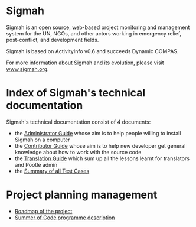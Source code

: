 Sigmah
====

Sigmah is an open source, web-based project monitoring and management system for the UN, NGOs, and other actors working in emergency relief, post-conflict, and development fields.

Sigmah is based on ActivityInfo v0.6 and succeeds Dynamic COMPAS.

For more information about Sigmah and its evolution, please visit www.sigmah.org.


Index of Sigmah's technical documentation
===
Sigmah's technical documentation consist of 4 documents:

* the [Administrator Guide](https://code.google.com/p/sigma-h/wiki/AdministratorGuide) whose aim is to help people willing to install Sigmah on a computer
* the [Contributor Guide](https://code.google.com/p/sigma-h/wiki/ContributorGuide) whose aim is to help new developer get general knowledge about how to work with the source code
* the [Translation Guide](https://code.google.com/p/sigma-h/wiki/TranslationGuide) which sum up all the lessons learnt for translators and Pootle admin
* the [Summary of all Test Cases](https://code.google.com/p/sigma-h/wiki/TestCases)

Project planning management
===
* [Roadmap of the project](http://www.sigmah.org/issues/roadmap_page.php)
* [Summer of Code programme description](https://code.google.com/p/sigma-h/wiki/SigmahSummerOfCode)
